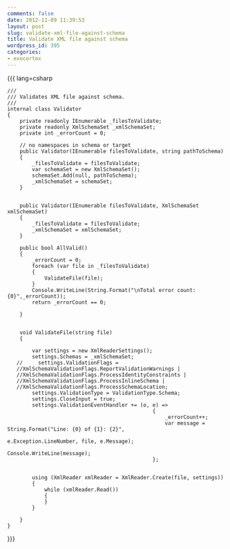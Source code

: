 ```yaml
---
comments: false
date: 2012-11-09 11:39:53
layout: post
slug: validate-xml-file-against-schema
title: Validate XML file against schema
wordpress_id: 395
categories:
- exocortex
---
```


{{{ lang=csharp

    /// 
    /// Validates XML file against schema.
    /// 
    internal class Validator
    {
        private readonly IEnumerable _filesToValidate;
        private readonly XmlSchemaSet _xmlSchemaSet;
        private int _errorCount = 0;
        
        // no namespaces in schema or target
        public Validator(IEnumerable filesToValidate, string pathToSchema)
        {
            _filesToValidate = filesToValidate;
            var schemaSet = new XmlSchemaSet();
            schemaSet.Add(null, pathToSchema);
            _xmlSchemaSet = schemaSet;
        }


        public Validator(IEnumerable filesToValidate, XmlSchemaSet xmlSchemaSet)
        {
            _filesToValidate = filesToValidate;
            _xmlSchemaSet = xmlSchemaSet;
        }

        public bool AllValid()
        {
            _errorCount = 0;
            foreach (var file in _filesToValidate)
            {
                ValidateFile(file);
            }
            Console.WriteLine(String.Format("\nTotal error count: {0}",_errorCount));
            return _errorCount == 0;

        }


        void ValidateFile(string file)
        {
           
            var settings = new XmlReaderSettings();
            settings.Schemas = _xmlSchemaSet;
       //     settings.ValidationFlags =
       //XmlSchemaValidationFlags.ReportValidationWarnings |
       //XmlSchemaValidationFlags.ProcessIdentityConstraints |
       //XmlSchemaValidationFlags.ProcessInlineSchema |
       //XmlSchemaValidationFlags.ProcessSchemaLocation;
            settings.ValidationType = ValidationType.Schema;
            settings.CloseInput = true;
            settings.ValidationEventHandler += (o, e) =>
                                                   {
                                                       _errorCount++;
                                                       var message = String.Format("Line: {0} of {1}: {2}",
                                                                                   e.Exception.LineNumber, file, e.Message);
                                                       Console.WriteLine(message);
                                                   };


            using (XmlReader xmlReader = XmlReader.Create(file, settings))
            {
                while (xmlReader.Read())
                {
                }
            }
            
        }
    }
}}}
